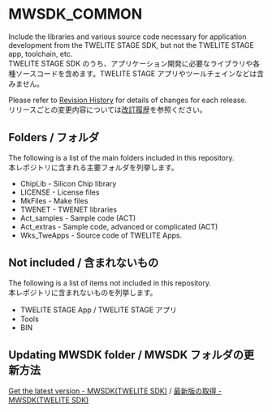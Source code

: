 # MWSDK_COMMON
Include the libraries and various source code necessary for application development from the TWELITE STAGE SDK, but not the TWELITE STAGE app, toolchain, etc.<br>TWELITE STAGE SDK のうち、アプリケーション開発に必要なライブラリや各種ソースコードを含めます。TWELITE STAGE アプリやツールチェインなどは含みません。

Please refer to [Revision History](ReleaseNotes_en.md) for details of changes for each release.<br>
リリースごとの変更内容については[改訂履歴](ReleaseNotes_jp.md)を参照ください。



## Folders / フォルダ

The following is a list of the main folders included in this repository.<br>本レポジトリに含まれる主要フォルダを列挙します。



* ChipLib - Silicon Chip library
* LICENSE - License files
* MkFiles - Make files
* TWENET - TWENET libraries
* Act_samples - Sample code (ACT)
* Act_extras - Sample code, advanced or complicated (ACT)
* Wks_TweApps - Source code of  TWELITE Apps.



## Not included / 含まれないもの

The following is a list of items not included in this repository. <br>本レポジトリに含まれないものを列挙します。



* TWELITE STAGE App / TWELITE STAGE アプリ
* Tools
* BIN 




## Updating MWSDK folder / MWSDK フォルダの更新方法
[Get the latest version - MWSDK(TWELITE SDK)](https://sdk.twelite.info/v/en/latest) / [最新版の取得 - MWSDK(TWELITE SDK)](https://sdk.twelite.info/latest)
